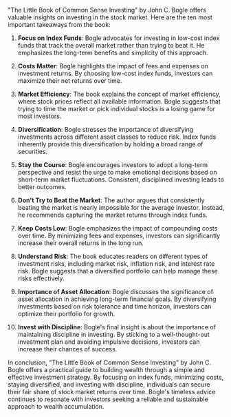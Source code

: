 "The Little Book of Common Sense Investing" by John C. Bogle offers valuable insights on investing in the stock market. Here are the ten most important takeaways from the book:

1. **Focus on Index Funds**: Bogle advocates for investing in low-cost index funds that track the overall market rather than trying to beat it. He emphasizes the long-term benefits and simplicity of this approach.

2. **Costs Matter**: Bogle highlights the impact of fees and expenses on investment returns. By choosing low-cost index funds, investors can maximize their net returns over time.

3. **Market Efficiency**: The book explains the concept of market efficiency, where stock prices reflect all available information. Bogle suggests that trying to time the market or pick individual stocks is a losing game for most investors.

4. **Diversification**: Bogle stresses the importance of diversifying investments across different asset classes to reduce risk. Index funds inherently provide this diversification by holding a broad range of securities.

5. **Stay the Course**: Bogle encourages investors to adopt a long-term perspective and resist the urge to make emotional decisions based on short-term market fluctuations. Consistent, disciplined investing leads to better outcomes.

6. **Don't Try to Beat the Market**: The author argues that consistently beating the market is nearly impossible for the average investor. Instead, he recommends capturing the market returns through index funds.

7. **Keep Costs Low**: Bogle emphasizes the impact of compounding costs over time. By minimizing fees and expenses, investors can significantly increase their overall returns in the long run.

8. **Understand Risk**: The book educates readers on different types of investment risks, including market risk, inflation risk, and interest rate risk. Bogle suggests that a diversified portfolio can help manage these risks effectively.

9. **Importance of Asset Allocation**: Bogle discusses the significance of asset allocation in achieving long-term financial goals. By diversifying investments based on risk tolerance and time horizon, investors can optimize their portfolio for growth.

10. **Invest with Discipline**: Bogle's final insight is about the importance of maintaining discipline in investing. By sticking to a well-thought-out investment plan and avoiding impulsive decisions, investors can increase their chances of success.

In conclusion, "The Little Book of Common Sense Investing" by John C. Bogle offers a practical guide to building wealth through a simple and effective investment strategy. By focusing on index funds, minimizing costs, staying diversified, and investing with discipline, individuals can secure their fair share of stock market returns over time. Bogle's timeless advice continues to resonate with investors seeking a reliable and sustainable approach to wealth accumulation.